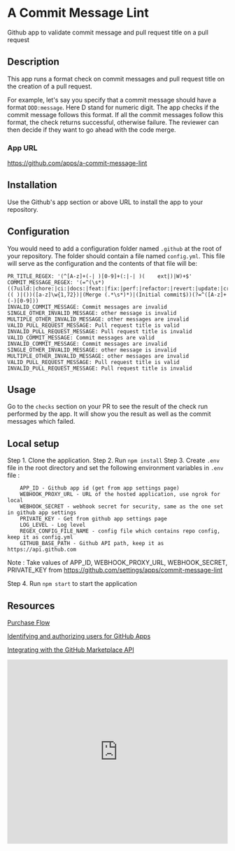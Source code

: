 # A Commit Message Lint
Github app to validate commit message and pull request title on a pull request

## Description
This app runs a format check on commit messages and pull request title on the creation of a pull request.

For example, let's say you specify that a commit message should have a format `DDD:message`. Here D stand for numeric digit. The app checks if the commit message follows this format. If all the commit messages follow this format, the check returns successful, otherwise failure. The reviewer can then decide if they want to go ahead with the code merge.

### App URL
https://github.com/apps/a-commit-message-lint

## Installation

Use the Github's app section or above URL to install the app to your repository.

## Configuration

You would need to add a configuration folder named `.github` at the root of your repository. The folder should contain a file named `config.yml`. This file will serve as the configuration and the contents of that file will be:

```
PR_TITLE_REGEX: '(^[A-z]+(-| )[0-9]+(:|-| )(	ext|)|W)+$'
COMMIT_MESSAGE_REGEX: '(=^(\s*)((7uild:|chore:|ci:|docs:|feat:|fix:|perf:|refactor:|revert:|update:|create:|style:|test:)(( )|())([a-z]\w{1,72})|(Merge (.*\s*)*)|(Initial commit$))(?=^([A-z]+(-)[0-9]))
INVALID_COMMIT_MESSAGE: Commit messages are invalid
SINGLE_OTHER_INVALID_MESSAGE: other message is invalid
MULTIPLE_OTHER_INVALID_MESSAGE: other messages are invalid
VALID_PULL_REQUEST_MESSAGE: Pull request title is valid
INVALID_PULL_REQUEST_MESSAGE: Pull request title is invalid
VALID_COMMIT_MESSAGE: Commit messages are valid
INVALID_COMMIT_MESSAGE: Commit messages are invalid
SINGLE_OTHER_INVALID_MESSAGE: other message is invalid
MULTIPLE_OTHER_INVALID_MESSAGE: other messages are invalid
VALID_PULL_REQUEST_MESSAGE: Pull request title is valid
INVALID_PULL_REQUEST_MESSAGE: Pull request title is invalid
```

## Usage
Go to the `checks` section on your PR to see the result of the check run performed by the app. It will show you the result as well as the commit messages which failed.

## Local setup
Step 1. Clone the application.
Step 2. Run `npm install`
Step 3. Create `.env` file in the root directory and set the following environment variables in `.env` file :
```
    APP_ID - Github app id (get from app settings page)
    WEBHOOK_PROXY_URL - URL of the hosted application, use ngrok for local
    WEBHOOK_SECRET - webhook secret for security, same as the one set in github app settings
    PRIVATE_KEY - Get from github app settings page
    LOG_LEVEL - Log level
    REGEX_CONFIG_FILE_NAME - config file which contains repo config, keep it as config.yml
    GITHUB_BASE_PATH - Github API path, keep it as https://api.github.com
```
Note : Take values of APP_ID, WEBHOOK_PROXY_URL, WEBHOOK_SECRET, PRIVATE_KEY from https://github.com/settings/apps/commit-message-lint

Step 4. Run `npm start` to start the application

## Resources
[Purchase Flow](https://developer.github.com/marketplace/integrating-with-the-github-marketplace-api/handling-new-purchases-and-free-trials/)

[Identifying and authorizing users for GitHub Apps](https://developer.github.com/apps/building-github-apps/identifying-and-authorizing-users-for-github-apps/)

[Integrating with the GitHub Marketplace API](https://developer.github.com/marketplace/integrating-with-the-github-marketplace-api/)


<!-- Copy and Paste Me -->
<div class="glitch-embed-wrap" style="height: 420px; width: 100%;">
  <iframe
    src="https://glitch.com/embed/#!/embed/a-commit-message-lint-bot?path=helpers/checks.js&previewSize=100"
    title="a-commit-message-lint-bot on Glitch"
    allow="geolocation; microphone; camera; midi; encrypted-media; xr-spatial-tracking; fullscreen"
    allowFullScreen
    style="height: 100%; width: 100%; border: 0;">
  </iframe>
</div>
